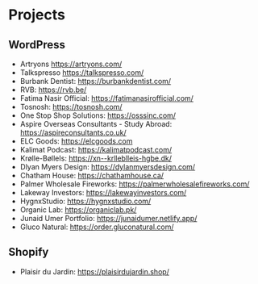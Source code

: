 # Projects

## WordPress

- Artryons <https://artryons.com/>
- Talkspresso <https://talkspresso.com/>
- Burbank Dentist: <https://burbankdentist.com/>
- RVB: <https://rvb.be/>
- Fatima Nasir Official: <https://fatimanasirofficial.com/>
- Tosnosh: <https://tosnosh.com/>
- One Stop Shop Solutions: <https://osssinc.com/>
- Aspire Overseas Consultants - Study Abroad: <https://aspireconsultants.co.uk/>
- ELC Goods: <https://elcgoods.com>
- Kalimat Podcast: <https://kalimatpodcast.com/>
- Krølle-BølleIs: <https://xn--krlleblleis-hgbe.dk/>
- Dlyan Myers Design: <https://dylanmyersdesign.com/>
- Chatham House: <https://chathamhouse.ca/>
- Palmer Wholesale Fireworks: <https://palmerwholesalefireworks.com/>
- Lakeway Investors: <https://lakewayinvestors.com/>
- HygnxStudio: <https://hygnxstudio.com/>
- Organic Lab: <https://organiclab.pk/>
- Junaid Umer Portfolio: <https://junaidumer.netlify.app/>
- Gluco Natural: <https://order.gluconatural.com/>

## Shopify

- Plaisir du Jardin: <https://plaisirdujardin.shop/>
